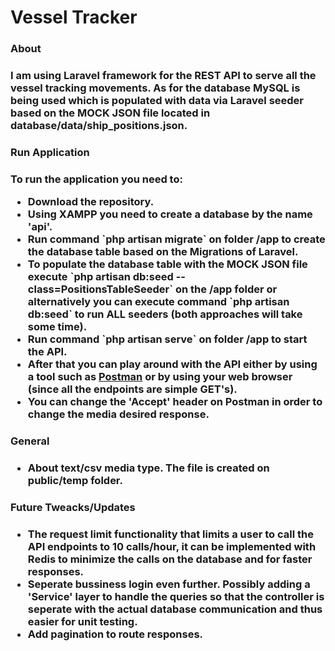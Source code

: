 <h1> Vessel Tracker </h1>

<h3> About <h3>
<p>
    I am using Laravel framework for the REST API to serve all the vessel tracking movements.
    As for the database MySQL is being used which is populated with data via Laravel seeder based
    on the MOCK JSON file located in database/data/ship_positions.json. 
</p>

<h3> Run Application <h3>
<p>
    To run the application you need to:
    <ul>
        <li> Download the repository. </li>
        <li> Using XAMPP you need to create a database by the name 'api'. </li>
        <li> Run command `php artisan migrate` on folder /app to create the database table based on the <b>Migrations</b> of Laravel. </li>
        <li> 
            To populate the database table with the MOCK JSON file execute 
            `php artisan db:seed --class=PositionsTableSeeder` on the /app folder or 
            alternatively you can execute command `php artisan db:seed` to run 
            <b>ALL</b> seeders (both approaches will take some time). 
        </li>
        <li> Run command `php artisan serve` on folder /app to start the API.  </li>
        <li> 
            After that you can play around with the API either by using a tool such as 
            <a href='https://www.postman.com/'>Postman</a> or by using your web browser 
            (since all the endpoints are simple GET's). 
        </li>
        <li> You can change the 'Accept' header on Postman in order to change the media desired response. </li>
    </ul>
</p>

<h3> General <h3>
<p>
    <ul>
        <li> About text/csv media type. The file is created on public/temp folder. </li>
    </ul>
</p>

<h3> Future Tweacks/Updates <h3>
<p>
    <ul>
        <li> 
            The request limit functionality that limits a user to call the API endpoints 
            to 10 calls/hour, it can be implemented with Redis to minimize the calls on the 
            database and for faster responses. 
        </li>
        <li> 
            Seperate bussiness login even further. Possibly adding a 'Service' layer to handle
            the queries so that the controller is seperate with the actual database communication
            and thus easier for unit testing.
        </li>
        <li> 
            Add pagination to route responses.
        </li>
    </ul>
</p>
